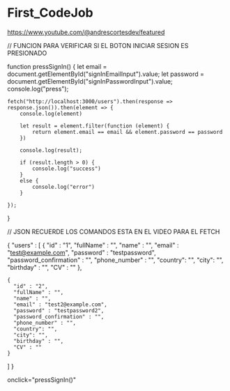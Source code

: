 # First_CodeJob

https://www.youtube.com/@andrescortesdev/featured


// FUNCION PARA VERIFICAR SI EL BOTON INICIAR SESION ES PRESIONADO

function pressSignIn() {
    let email = document.getElementById("signInEmailInput").value;
    let password = document.getElementById("signInPasswordInput").value;
    console.log("press");

    fetch("http://localhost:3000/users").then(response => response.json()).then(element => {
        console.log(element)

        let result = element.filter(function (element) { 
            return element.email == email && element.password == password
        })

        console.log(result);

        if (result.length > 0) {
            console.log("success")
        }
        else {
            console.log("error")
        }
        
    });
}

// JSON RECUERDE LOS COMANDOS ESTA EN EL VIDEO PARA EL FETCH

{
  "users" : [
    {
      "id" : "1",
      "fullName" : "",
      "name" : "",
      "email" : "test@example.com",
      "password" : "testpassword",
      "password_confirmation" : "",
      "phone_number" : "",
      "country": "",
      "city": "",
      "birthday" : "",
      "CV" : ""
    },

    {
      "id" : "2",
      "fullName" : "",
      "name" : "",
      "email" : "test2@example.com",
      "password" : "testpassword2",
      "password_confirmation" : "",
      "phone_number" : "",
      "country": "",
      "city": "",
      "birthday" : "",
      "CV" : ""
    }
  ]
}

onclick="pressSignIn()"
